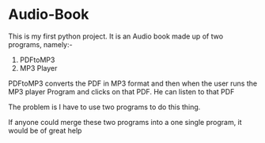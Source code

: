 # Audio-Book

This is my first python project. It is an Audio book made up of two programs, namely:-
1. PDFtoMP3
2. MP3 Player

PDFtoMP3 converts the PDF in MP3 format and then when the user runs the MP3 player Program and clicks on that PDF. He can listen to that PDF

The problem is I have to use two programs to do this thing.

If anyone could merge these two programs into a one single program, it would be of great help
